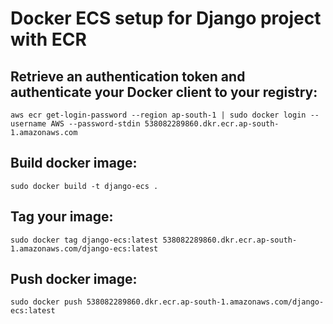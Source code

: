 # Docker ECS setup for Django project with ECR

## Retrieve an authentication token and authenticate your Docker client to your registry:
    aws ecr get-login-password --region ap-south-1 | sudo docker login --username AWS --password-stdin 538082289860.dkr.ecr.ap-south-1.amazonaws.com

## Build docker image:
    sudo docker build -t django-ecs .

## Tag your image:
    sudo docker tag django-ecs:latest 538082289860.dkr.ecr.ap-south-1.amazonaws.com/django-ecs:latest

## Push docker image:
    sudo docker push 538082289860.dkr.ecr.ap-south-1.amazonaws.com/django-ecs:latest